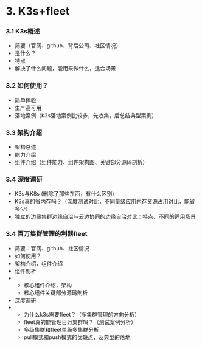 # 3. K3s+fleet

### 3.1 K3s概述

* 简要（官网、github、背后公司、社区情况）
* 是什么？
* 特点
* 解决了什么问题，能用来做什么，适合场景

### 3.2 如何使用？

* 简单体验
* 生产高可用
* 落地案例（k3s落地案例比较多，先收集，后总结典型案例）

### 3.3 架构介绍

* 架构总述
* 能力介绍
* 组件介绍（组件能力、组件架构图、关键部分源码剖析）

### 3.4 深度调研

* K3s与K8s \(删除了那些东西，有什么区别\)
* K3s真的省内存吗？（深度测试对比，不同量级应用内存资源占用对比，能省多少）
* 独立的边缘集群边缘自治与云边协同的边缘自治对比：特点、不同的适用场景

### 3.4 百万集群管理的利器fleet

* 简要：官网、github、社区情况
* 如何使用？
* 架构介绍，组件介绍
* 组件剖析
* * 核心组件介绍，架构
  * 核心组件关键部分源码剖析
* 深度调研
* * 为什么k3s需要fleet？（多集群管理的方向分析）
  * fleet真的能管理百万集群吗？（测试案例分析）
  * 多级集群和fleet单级多集群分析
  * pull模式和push模式的优缺点，及典型的落地

